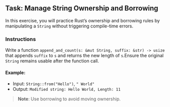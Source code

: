 ## Task: Manage String Ownership and Borrowing

In this exercise, you will practice Rust’s ownership and borrowing rules by manipulating a `String` without triggering compile-time errors.

### Instructions

Write a function `append_and_count(s: &mut String, suffix: &str) -> usize` that appends `suffix` to `s` and returns the new length of `s`.Ensure the original `String` remains usable after the function call.

#### Example:
- Input: `String::from("Hello")`, `" World"`
- Output: `Modified string: Hello World, Length: 11`

> **Note**: Use borrowing to avoid moving ownership.
